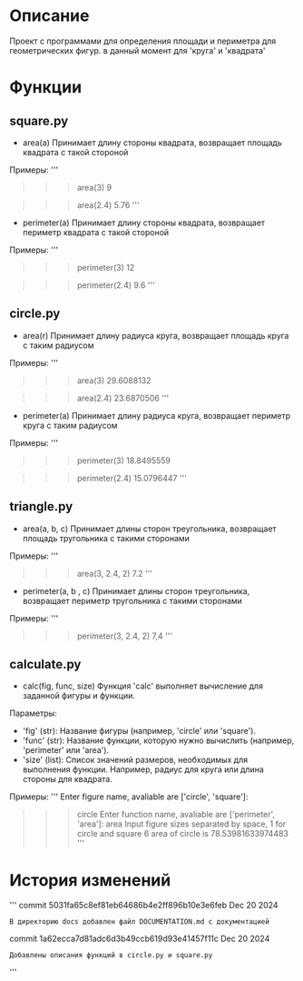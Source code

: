 # Описание
Проект с программами для определения площади и периметра для геометрических фигур.
в данный момент для 'круга' и 'квадрата'

# Функции
## square.py
* area(a)
Принимает длину стороны квадрата, возвращает площадь квадрата с такой стороной

Примеры:
'''
>>> area(3)
9

>>> area(2.4)
5.76
'''

* perimeter(a)
Принимает длину стороны квадрата, возвращает периметр квадрата с такой стороной

Примеры:
'''
>>> perimeter(3)
12

>>> perimeter(2.4)
9.6
'''

## circle.py
* area(r)
Принимает длину радиуса круга, возвращает площадь круга с таким радиусом

Примеры:
'''
>>> area(3)
29.6088132

>>> area(2.4)
23.6870506
'''

* perimeter(a)
Принимает длину радиуса круга, возвращает периметр круга с таким радиусом

Примеры:
'''
>>> perimeter(3)
18.8495559

>>> perimeter(2.4)
15.0796447
'''

## triangle.py
* area(a, b, c)
Принимает длины сторон треугольника, возвращает площадь тругольника с такими сторонами

Примеры:
'''
>>> area(3, 2.4, 2)
7.2
'''

* perimeter(a, b , c)
Принимает длины сторон треугольника, возвращает периметр тругольника с такими сторонами

Примеры:
'''
>>> perimeter(3, 2.4, 2)
7,4
'''


## calculate.py

* calc(fig, func, size)
Функция 'calc' выполняет вычисление для заданной фигуры и функции.

Параметры:

* 'fig' (str): Название фигуры (например, 'circle' или 'square').
* 'func' (str): Название функции, которую нужно вычислить (например, 'perimeter' или 'area').
* 'size' (list): Список значений размеров, необходимых для выполнения функции. Например, радиус для круга или длина стороны для квадрата.

Примеры:
'''
Enter figure name, avaliable are ['circle', 'square']:
>>>circle 
Enter function name, avaliable are ['perimeter', 'area']:
>>>area
Input figure sizes separated by space, 1 for circle and square
6
area of circle is 78.53981633974483
'''

# История изменений
'''
commit 5031fa65c8ef81eb64686b4e2ff896b10e3e6feb
Dec 20 2024

    В директорию docs добавлен файл DOCUMENTATION.md с документацией

commit 1a62ecca7d81adc6d3b49ccb619d93e41457f11c
Dec 20 2024

    Добавлены описания функций в circle.py и square.py
'''
